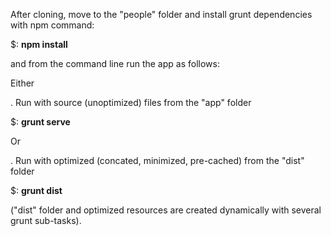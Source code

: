 After cloning, move to the "people" folder and install grunt dependencies with npm command:

$: <b>npm install</b>

and from the command line run the app as follows: 

Either

. Run with source (unoptimized) files from the "app" folder

$: <b>grunt serve</b>


Or


. Run with optimized (concated, minimized, pre-cached) from the "dist" folder

$: <b>grunt dist</b>           


("dist" folder and optimized resources are created dynamically with several grunt sub-tasks).
